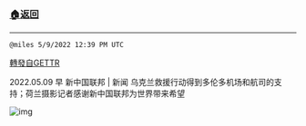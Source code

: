 ###  [:house:返回](README.md)
---


`@miles 5/9/2022 12:39 PM UTC`

[轉發自GETTR](https://gettr.com/post/p18y8o4ff64)

2022.05.09  早 新中国联邦 | 新闻   乌克兰救援行动得到多伦多机场和航司的支持；荷兰摄影记者感谢新中国联邦为世界带来希望

![img](https://media.gettr.com/group21/origin/2022/05/09/12/10ac89de-d404-ec9a-3b36-dee47dd9ed5b/6383d6c383a688bc0ce747d8282e44b3.jpeg)
